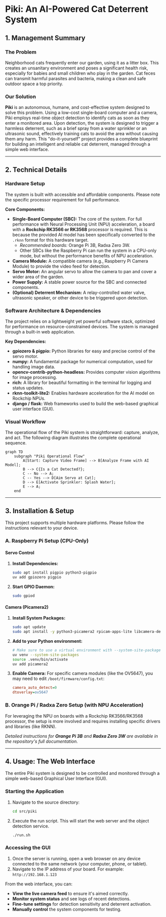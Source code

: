 # Piki: An AI-Powered Cat Deterrent System

## 1. Management Summary

### The Problem
Neighborhood cats frequently enter our garden, using it as a litter box. This creates an unsanitary environment and poses a significant health risk, especially for babies and small children who play in the garden. Cat feces can transmit harmful parasites and bacteria, making a clean and safe outdoor space a top priority.

### Our Solution
**Piki** is an autonomous, humane, and cost-effective system designed to solve this problem. Using a low-cost single-board computer and a camera, Piki employs real-time object detection to identify cats as soon as they enter a monitored area. Upon detection, the system is designed to trigger a harmless deterrent, such as a brief spray from a water sprinkler or an ultrasonic sound, effectively training cats to avoid the area without causing them any harm. This "do-it-yourself" project provides a complete blueprint for building an intelligent and reliable cat deterrent, managed through a simple web interface.

---

## 2. Technical Details

### Hardware Setup

The system is built with accessible and affordable components. Please note the specific processor requirement for full performance.

**Core Components:**
*   **Single-Board Computer (SBC):** The core of the system. For full performance with Neural Processing Unit (NPU) acceleration, a board with a **Rockchip RK3566 or RK3568** processor is required. This is because the provided AI model has been specifically converted to the `.rknn` format for this hardware target.
    *   *Recommended boards:* Orange Pi 3B, Radxa Zero 3W.
    *   Other SBCs like the Raspberry Pi can run the system in a CPU-only mode, but without the performance benefits of NPU acceleration.
*   **Camera Module:** A compatible camera (e.g., Raspberry Pi Camera Module) to provide the video feed for detection.
*   **Servo Motor:** An angular servo to allow the camera to pan and cover a wider area of the garden.
*   **Power Supply:** A stable power source for the SBC and connected components.
*   **(Optional) Deterrent Mechanism:** A relay-controlled water valve, ultrasonic speaker, or other device to be triggered upon detection.

### Software Architecture & Dependencies

The project relies on a lightweight yet powerful software stack, optimized for performance on resource-constrained devices. The system is managed through a built-in web application.

**Key Dependencies:**
*   **gpiozero & pigpio:** Python libraries for easy and precise control of the servo motor.
*   **numpy:** A fundamental package for numerical computation, used for handling image data.
*   **opencv-contrib-python-headless:** Provides computer vision algorithms for image processing.
*   **rich:** A library for beautiful formatting in the terminal for logging and status updates.
*   **rknn-toolkit-lite2:** Enables hardware acceleration for the AI model on Rockchip NPUs.
*   **django / flask:** Web frameworks used to build the web-based graphical user interface (GUI).

### Visual Workflow

The operational flow of the Piki system is straightforward: capture, analyze, and act. The following diagram illustrates the complete operational sequence.

```mermaid
graph TD
    subgraph "Piki Operational Flow"
        A[Start: Capture Video Frame] --> B[Analyze Frame with AI Model];
        B --> C{Is a Cat Detected?};
        C -- No --> A;
        C -- Yes --> D[Aim Servo at Cat];
        D --> E[Activate Sprinkler: Splash Water];
        E --> A;
    end
```

---

## 3. Installation & Setup

This project supports multiple hardware platforms. Please follow the instructions relevant to your device.

### A. Raspberry Pi Setup (CPU-Only)

#### Servo Control
1.  **Install Dependencies:**
    ```bash
    sudo apt install pigpio python3-pigpio
    uv add gpiozero pigpio
    ```
2.  **Start GPIO Daemon:**
    ```bash
    sudo gpiod
    ```

#### Camera (Picamera2)
1.  **Install System Packages:**
    ```bash
    sudo apt update
    sudo apt install -y python3-picamera2 rpicam-apps-lite libcamera-dev python3-libcamera --no-install-recommends
    ```
2.  **Add to your Python environment:**
    ```bash
    # Make sure to use a virtual environment with --system-site-packages
    uv venv --system-site-packages
    source .venv/bin/activate
    uv add picamera2
    ```
3.  **Enable Camera:** For specific camera modules (like the OV5647), you may need to edit `/boot/firmware/config.txt`:
    ```ini
    camera_auto_detect=0
    dtoverlay=ov5647
    ```

### B. Orange Pi / Radxa Zero Setup (with NPU Acceleration)

For leveraging the NPU on boards with a Rockchip RK3566/RK3568 processor, the setup is more involved and requires installing specific drivers and libraries (like RKNN).

*Detailed instructions for **Orange Pi 3B** and **Radxa Zero 3W** are available in the repository's full documentation.*

---

## 4. Usage: The Web Interface

The entire Piki system is designed to be controlled and monitored through a simple web-based Graphical User Interface (GUI).

### Starting the Application
1.  Navigate to the source directory:
    ```bash
    cd src/piki
    ```
2.  Execute the run script. This will start the web server and the object detection service.
    ```bash
    ./run.sh
    ```

### Accessing the GUI
1.  Once the server is running, open a web browser on any device connected to the same network (your computer, phone, or tablet).
2.  Navigate to the IP address of your board. For example: `http://192.168.1.123`

From the web interface, you can:
*   **View the live camera feed** to ensure it's aimed correctly.
*   **Monitor system status** and see logs of recent detections.
*   **Fine-tune settings** for detection sensitivity and deterrent activation.
*   **Manually control** the system components for testing.